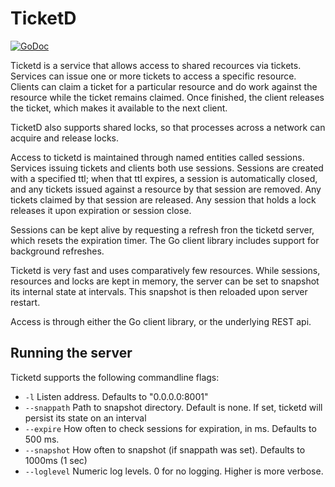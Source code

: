 # TicketD 

[![GoDoc](https://img.shields.io/static/v1?label=godoc&message=reference&color=blue)](https://godoc.org/github.com/turbosquid/ticketd/http)


Ticketd is a service that allows access to shared recources via tickets. Services can issue one or more tickets to access a specific resource. Clients
can claim a ticket for a particular resource and do work against the resource while the ticket remains claimed. Once finished, the client releases the ticket, which makes it 
available to the next client.

TicketD also supports shared locks, so that processes across a network can acquire and release locks.

Access to ticketd is maintained through named entities called sessions. Services issuing tickets and clients both use sessions. Sessions are created with a specified ttl; when
that ttl expires, a session is automatically closed, and any tickets issued against a resource by that session are removed. Any tickets claimed by that session are released. 
Any session that holds a lock releases it upon expiration or session close.

Sessions can be kept alive by requesting a refresh fron the ticketd server, which resets the expiration timer. The Go client library includes support for background refreshes.

Ticketd is very fast and uses comparatively few resources. While sessions, resources and locks are kept in memory, the server can be set to snapshot its internal state at
intervals. This snapshot is then reloaded upon server restart.

Access is through either the Go client library, or the underlying REST api.

## Running the server

Ticketd supports the following commandline flags:

* `-l` Listen address. Defaults to "0.0.0.0:8001"
* `--snappath` Path to snapshot directory. Default is none. If set, ticketd will persist its state on an interval
* `--expire` How often to check sessions for expiration, in ms. Defaults to 500 ms.
* `--snapshot` How often to snapshot (if snappath was set). Defaults to 1000ms (1 sec)
* `--loglevel` Numeric log levels. 0 for no logging. Higher is more verbose.

